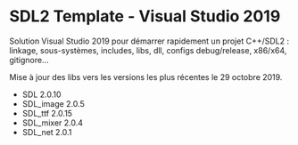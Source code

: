 # SDL2 Template - Visual Studio 2019
Solution Visual Studio 2019 pour démarrer rapidement un projet C++/SDL2 : linkage, sous-systèmes, includes, libs, dll, configs debug/release, x86/x64, gitignore...

Mise à jour des libs vers les versions les plus récentes le 29 octobre 2019.

* SDL 2.0.10
* SDL_image 2.0.5
* SDL_ttf 2.0.15
* SDL_mixer 2.0.4
* SDL_net 2.0.1
